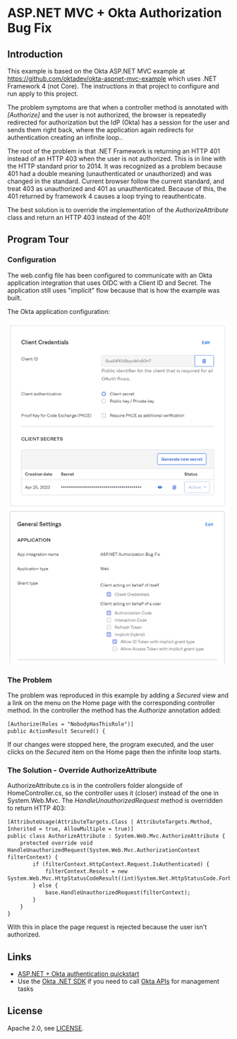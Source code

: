 # ASP.NET MVC + Okta Authorization Bug Fix

## Introduction

This example is based on the Okta ASP.NET MVC example at https://github.com/oktadev/okta-aspnet-mvc-example
which uses .NET Framework 4 (not Core).
The instructions in that project to configure and run apply to this project.

The problem symptoms are that when a controller method is annotated with *[Authorize]* and the user
is not authorized, the browser is repeatedly redirected for authorization but the IdP (Okta)
has a session for the user and sends them right back, where the application again redirects
for authentication creating an infinite loop..

The root of the problem is that .NET Framework is returning an HTTP 401 instead of an HTTP 403 when
the user is not authorized.
This is in line with the HTTP standard prior to 2014.
It was recognized as a problem because 401 had a double meaning (unauthenticated or unauthorized) and
was changed in the standard.
Current browser follow the current standard, and treat 403 as unauthorized and 401 as unauthenticated.
Because of this, the 401 returned by framework 4 causes a loop trying to reauthenticate.

The best solution is to override the implementation of the *AuthorizeAttribute* class
and return an HTTP 403 instead of the 401!

## Program Tour

### Configuration

The web.config file has been configured to communicate with an Okta
application integration that uses OIDC with a Client ID and Secret.
The application still uses "implicit" flow because that is how the
example was built.

The Okta application configuration:

![Application Integration](readme-resources/application-config.png)

### The Problem

The problem was reproduced in this example by adding a *Secured* view and
a link on the menu on the Home page with the corresponding controller method.
In the controller the method has the *Authorize* annotation added:

```
[Authorize(Roles = "NobodyHasThisRole")]
public ActionResult Secured() {
```

If our changes were stopped here, the program executed, and the user clicks
on the *Secured* item on the Home page then the infinite loop starts.

### The Solution - Override AuthorizeAttribute

AuthorizeAttribute.cs is in the controllers folder alongside of HomeController.cs,
so the controller uses it (closer) instead of the one in System.Web.Mvc.
The *HandleUnauthorizedRequest* method is overridden to return HTTP 403:

```
[AttributeUsage(AttributeTargets.Class | AttributeTargets.Method, Inherited = true, AllowMultiple = true)]
public class AuthorizeAttribute : System.Web.Mvc.AuthorizeAttribute {
    protected override void HandleUnauthorizedRequest(System.Web.Mvc.AuthorizationContext filterContext) {
        if (filterContext.HttpContext.Request.IsAuthenticated) {
            filterContext.Result = new System.Web.Mvc.HttpStatusCodeResult((int)System.Net.HttpStatusCode.Forbidden);
        } else {
            base.HandleUnauthorizedRequest(filterContext);
        }
    }
}
```

With this in place the page request is rejected because the user isn't authorized.

## Links

* [ASP.NET + Okta authentication quickstart](https://developer.okta.com/quickstart/#/okta-sign-in-page/dotnet/aspnet4)
* Use the [Okta .NET SDK](https://github.com/okta/okta-sdk-dotnet) if you need to call [Okta APIs](https://developer.okta.com/docs/api/resources/users) for management tasks

## License

Apache 2.0, see [LICENSE](LICENSE).
